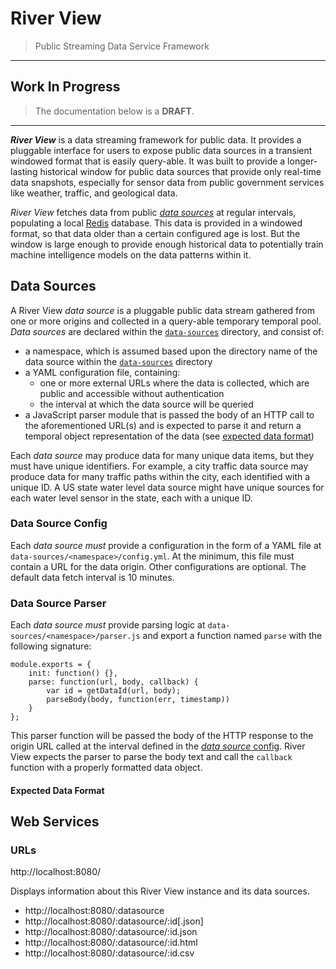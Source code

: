 # River View

> Public Streaming Data Service Framework

* * *

## Work In Progress

> The documentation below is a **DRAFT**.

* * *

_**River View**_ is a data streaming framework for public data. It provides a pluggable interface for users to expose public data sources in a transient windowed format that is easily query-able. It was built to provide a longer-lasting historical window for public data sources that provide only real-time data snapshots, especially for sensor data from public government services like weather, traffic, and geological data.

_River View_ fetches data from public [_data sources_](#data-sources) at regular intervals, populating a local [Redis](http://redis.io) database. This data is provided in a windowed format, so that data older than a certain configured age is lost. But the window is large enough to provide enough historical data to potentially train machine intelligence models on the data patterns within it.

## Data Sources

A River View _data source_ is a pluggable public data stream gathered from one or more origins and collected in a query-able temporary temporal pool. _Data sources_ are declared within the [`data-sources`](data-sources) directory, and consist of:

- a namespace, which is assumed based upon the directory name of the data source within the [`data-sources`](data-sources) directory
- a YAML configuration file, containing:
  - one or more external URLs where the data is collected, which are public and accessible without authentication
  - the interval at which the data source will be queried
- a JavaScript parser module that is passed the body of an HTTP call to the aforementioned URL(s) and is expected to parse it and return a temporal object representation of the data (see [expected data format](#expected-data-format))

Each _data source_ may produce data for many unique data items, but they must have unique identifiers. For example, a city traffic data source may produce data for many traffic paths within the city, each identified with a unique ID. A US state water level data source might have unique sources for each water level sensor in the state, each with a unique ID.

### Data Source Config

Each _data source_ *must* provide a configuration in the form of a YAML file at `data-sources/<namespace>/config.yml`. At the minimum, this file must contain a URL for the data origin. Other configurations are optional. The default data fetch interval is 10 minutes.

### Data Source Parser

Each _data source_ *must* provide parsing logic at `data-sources/<namespace>/parser.js` and export a function named `parse` with the following signature:

```
module.exports = {
    init: function() {},
    parse: function(url, body, callback) {
        var id = getDataId(url, body);
        parseBody(body, function(err, timestamp))
    }
};
```

This parser function will be passed the body of the HTTP response to the origin URL called at the interval defined in the [_data source_ config](#data-source-config). River View expects the parser to parse the body text and call the `callback` function with a properly formatted data object.

#### Expected Data Format

## Web Services

### URLs

http://localhost:8080/

Displays information about this River View instance and its data sources.

- http://localhost:8080/:datasource
- http://localhost:8080/:datasource/:id[.json]
- http://localhost:8080/:datasource/:id.json
- http://localhost:8080/:datasource/:id.html
- http://localhost:8080/:datasource/:id.csv

##
